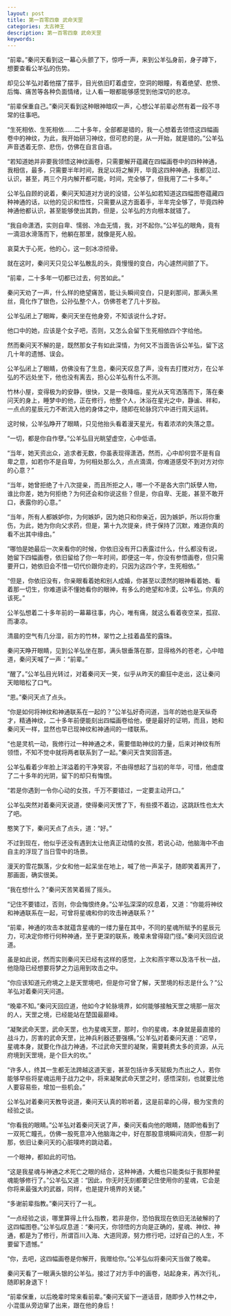 ```yaml
---
layout: post
title: 第一百零四章 武命天罡
categories: 太古神王
description: 第一百零四章 武命天罡
keywords:
---
```


“前辈。”秦问天看到这一幕心头颤了下，惊呼一声，来到公羊弘身前，身子蹲下，想要查看公羊弘的伤势。

却见公羊弘对着他摆了摆手，目光依旧盯着虚空，空洞的眼瞳，有着绝望、悲愤、后悔、痛苦等各种负面情绪，让人看一眼都能够感觉到他深切的悲凉。

“前辈保重自己。”秦问天看到这种眼神暗叹一声，心想公羊前辈必然有着一段不寻常的往事吧。

“生死相依、生死相依……二十多年，全部都是错的，我一心想着去领悟这四幅画卷中的神纹，为此，我开始研习神纹，但可悲的是，从一开始，就是错的。”公羊弘声音透着无奈、悲伤，仿佛在自言自语。

“若知道她并非要我领悟这神纹画卷，只需要解开蕴藏在四幅画卷中的四种神通，我相信，最多，只需要半年时间，我足以将之解开，毕竟这四种神通，我都见过、认识，甚至，两三个月内解开都可能，时间，完全够了，但我用了二十多年。”

公羊弘自顾的说着，秦问天知道对方说的没错，公羊弘如若知道这四幅图卷蕴藏四种神通的话，以他的见识和悟性，只需要从这方面着手，半年完全够了，毕竟四种神通他都认识，甚至能够使出其韵，但是，公羊弘的方向根本就错了。

“我自命潇洒，实则自卑、懦弱、冷血无情，我，对不起你。”公羊弘的眼角，竟有一滴泪水滑落而下，他躺在那里，就像是死人般。

哀莫大于心死，他的心，这一刻冰凉彻骨。

就在这时，秦问天只见公羊弘散乱的头，竟慢慢的变白，内心遽然间颤了下。

“前辈，二十多年一切都已过去，何苦如此。”

秦问天劝了一声，什么样的绝望痛苦，能让头瞬间变白，只是刹那间，那满头黑丝，竟化作了银色，公孙弘整个人，仿佛苍老了几十岁般。

公羊弘闭上了眼眸，秦问天坐在他身旁，不知该说什么才好。

他口中的她，应该是个女子吧，否则，又怎么会留下生死相依四个字给他。

然而秦问天不解的是，既然那女子有如此深情，为何又不当面告诉公羊弘，留下这几十年的遗憾、误会。

公羊弘闭上了眼睛，仿佛没有了生息，秦问天叹息了声，没有去打搅对方，在公羊弘的不远处坐下，他也没有离去，担心公羊弘有什么不测。

竹林小屋，变得极为的安静，很快，又是一夜降临，星光从天穹洒落而下，落在秦问天的身上，睡梦中的他，正在修行，他整个人，沐浴在星光之中，静谧、祥和，一点点的星辰元力不断流入他的身体之中，随即在轮脉窍穴中进行周天运转。

这时候，公羊弘睁开了眼睛，只见他抬头看着漫天星光，有着浓浓的失落之意。

“一切，都是你自作孽。”公羊弘目光眺望虚空，心中低语。

“当年，她天资出众，追求者无数，你虽表现得潇洒，然而，心中却何尝不是有自卑之意，如若你不是自卑，为何相处那么久，点点滴滴，你难道感受不到对方对你的心意？”

“当年，她曾拒绝了十八次提亲，而且所拒之人，哪一个不是各大宗门妖孽人物，谁比你差，她为何拒绝？为何还会和你说这些？但是，你自卑、无能，甚至不敢开口，表露你的心意。”

“当年，所有人都嫉妒你，为何嫉妒，因为她只和你亲近，因为嫉妒，所以将你重伤，为此，她为你向父求药，但是，第十九次提亲，终于保持了沉默，难道你真的看不出其中缘由。”

“哪怕是她最后一次来看你的时候，你依旧没有开口表露过什么，什么都没有说，她留下四幅画卷，依旧留给了你一年时间，即便这一年，你没有参悟画卷，但只需要开口，她依旧会不惜一切代价跟你走的，只因为这四个字，生死相依。”

“但是，你依旧没有，你亲眼看着她和别人成婚，你甚至以漠然的眼神看着她、看着那一切生，你难道读不懂她看你的眼神，有多么的绝望和冷漠，公羊弘，你真的该死。”

公羊弘想着二十多年前的一幕幕往事，内心，唯有痛，就这么看着夜空呆，孤寂、而凄凉。

清晨的空气有几分湿，前方的竹林，翠竹之上挂着晶莹的露珠。

秦问天睁开眼睛，见到公羊弘坐在那，满头银垂落在那，显得格外的苍老，心中暗道，秦问天喊了一声：“前辈。”

“醒了。”公羊弘目光转过，对着秦问天一笑，似乎从昨天的癫狂中走出，这让秦问天暗暗松了口气。

“恩。”秦问天点了点头。

“你是如何将神纹和神通联系在一起的？”公羊弘好奇问道，当年的她也是天纵奇才，精通神纹，二十多年前便能刻出四幅画卷给他，便是最好的证明，而且，她和秦问天一样，显然也早已现神纹和神通间的一缕联系。

“也是灵机一动，我修行过一种神通之术，需要借助神纹的力量，后来对神纹有所领悟，不知不觉中就将两者联系到了一起。”秦问天含笑回答道。

公羊弘看着少年脸上洋溢着的干净笑容，不由得想起了当初的年华，可惜，他虚度了二十多年的光阴，留下的却只有悔恨。

“若是你遇到一令你心动的女孩，千万不要错过，一定要主动开口。”

公羊弘突然对着秦问天说道，使得秦问天愣了下，有些摸不着边，这跳跃性也太大了吧。

憨笑了下，秦问天点了点头，道：“好。”

不过到现在，他似乎还没有遇到太让他真正动情的女孩，若说心动，他脑海中不由自主的浮现了当日雪中的场景。

漫天的雪花飘落，少女和他一起呆坐在地上，喊了他一声呆子，随即笑着离开了，那画面，确实很美。

“我在想什么？”秦问天苦笑着摇了摇头。

“记住不要错过，否则，你会悔恨终身。”公羊弘深深的叹息着，又道：“你能将神纹和神通联系在一起，可曾将星魂和你的攻击神通联系？”

“前辈，神通的攻击本就蕴含星魂的一缕力量在其中，不同的星魂所赋予的星辰元力，可决定你修行何种神通，至于更深的联系，晚辈未曾得窥门径。”秦问天回应说道。

虽是如此说，然而实则秦问天已经有这样的感觉，上次和燕宇寒以及洛千秋一战，他隐隐已经想要将梦之力运用到攻击之中。

“你应该知道元府境之上是天罡境吧，但是你可曾了解，天罡境的标志是什么？”公羊弘对着秦问天问道。

“晚辈不知。”秦问天回应道，他如今才轮脉境界，如何能够接触天罡之境那一层次的人，天罡之境，已经能站在楚国最巅峰。

“凝聚武命天罡，武命天罡，也为星魂天罡，那时，你的星魂，本身就是最直接的战斗力，厉害的武命天罡，比神兵利器还要强横。”公羊弘对着秦问天道：“迟早，星魂本身，就要化作战力神通，不过武命天罡的凝聚，需要耗费太多的资源，从元府境到天罡境，是个巨大的坎。”

“许多人，终其一生都无法跨越这道天鉴，甚至包括许多天赋极为杰出之人，若你能够早些将星魂运用于战力之中，将来凝聚武命天罡之时，感悟深刻，也就要比他人要容易些，增加一些机会。”

公羊弘对着秦问天教导说道，秦问天认真的聆听着，这是前辈的心得，极为宝贵的经验之谈。

“你看我的眼睛。”公羊弘对着秦问天说了声，秦问天看向他的眼睛，随即他看到了一双死亡瞳孔，仿佛一股死意冲入他脑海之中，好在那股意境瞬间消失，但那一刹那，依旧让秦问天的心脏噗咚的跳动着。

一个眼神，都如此的可怕。

“这是我星魂与神通之术死亡之眼的结合，这种神通，大概也只能类似于我那种星魂能够修行了。”公羊弘又道：“因此，你无时无刻都要记住使用你的星魂，它会是你将来最强大的武器，同样，也是提升境界的关键。”

“多谢前辈指教。”秦问天行了一礼。

“一点经验之谈，哪里算得上什么指教，若非是你，恐怕我现在依旧无法破解的了这四幅图卷。”公羊弘叹息道：“秦问天，你领悟的方向是正确的，星魂、神纹、神通，都是为了修行，所谓百川入海、大道同源，努力修行吧，过好自己的人生，不要留下遗憾。”

“你，去吧，这四幅画卷是你解开，我赠给你。”公羊弘似将秦问天当做了晚辈。

秦问天看了一眼满头银的公羊弘，接过了对方手中的画卷，站起身来，再次行礼，随即躬身退下！

“前辈保重，以后晚辈时常来看前辈。”秦问天留下一道话音，随即步入竹林之中，小混蛋从旁边窜了出来，跟在他的身后！
